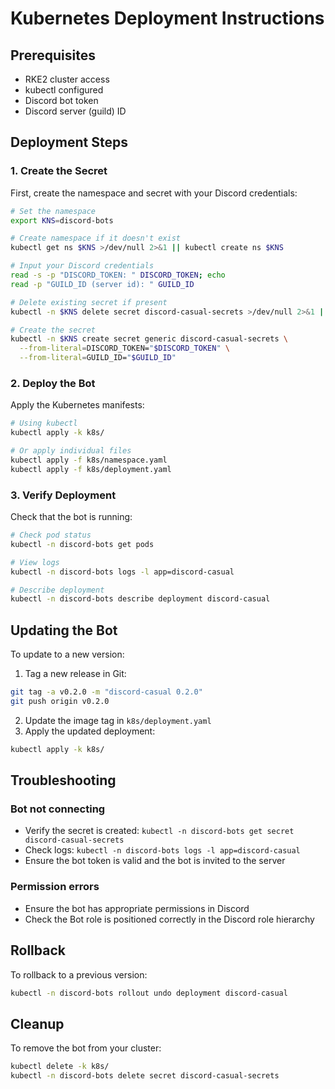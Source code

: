 # Kubernetes Deployment Instructions

## Prerequisites
- RKE2 cluster access
- kubectl configured
- Discord bot token
- Discord server (guild) ID

## Deployment Steps

### 1. Create the Secret

First, create the namespace and secret with your Discord credentials:

```bash
# Set the namespace
export KNS=discord-bots

# Create namespace if it doesn't exist
kubectl get ns $KNS >/dev/null 2>&1 || kubectl create ns $KNS

# Input your Discord credentials
read -s -p "DISCORD_TOKEN: " DISCORD_TOKEN; echo
read -p "GUILD_ID (server id): " GUILD_ID

# Delete existing secret if present
kubectl -n $KNS delete secret discord-casual-secrets >/dev/null 2>&1 || true

# Create the secret
kubectl -n $KNS create secret generic discord-casual-secrets \
  --from-literal=DISCORD_TOKEN="$DISCORD_TOKEN" \
  --from-literal=GUILD_ID="$GUILD_ID"
```

### 2. Deploy the Bot

Apply the Kubernetes manifests:

```bash
# Using kubectl
kubectl apply -k k8s/

# Or apply individual files
kubectl apply -f k8s/namespace.yaml
kubectl apply -f k8s/deployment.yaml
```

### 3. Verify Deployment

Check that the bot is running:

```bash
# Check pod status
kubectl -n discord-bots get pods

# View logs
kubectl -n discord-bots logs -l app=discord-casual

# Describe deployment
kubectl -n discord-bots describe deployment discord-casual
```

## Updating the Bot

To update to a new version:

1. Tag a new release in Git:
```bash
git tag -a v0.2.0 -m "discord-casual 0.2.0"
git push origin v0.2.0
```

2. Update the image tag in `k8s/deployment.yaml`
3. Apply the updated deployment:
```bash
kubectl apply -k k8s/
```

## Troubleshooting

### Bot not connecting
- Verify the secret is created: `kubectl -n discord-bots get secret discord-casual-secrets`
- Check logs: `kubectl -n discord-bots logs -l app=discord-casual`
- Ensure the bot token is valid and the bot is invited to the server

### Permission errors
- Ensure the bot has appropriate permissions in Discord
- Check the Bot role is positioned correctly in the Discord role hierarchy

## Rollback

To rollback to a previous version:

```bash
kubectl -n discord-bots rollout undo deployment discord-casual
```

## Cleanup

To remove the bot from your cluster:

```bash
kubectl delete -k k8s/
kubectl -n discord-bots delete secret discord-casual-secrets
```